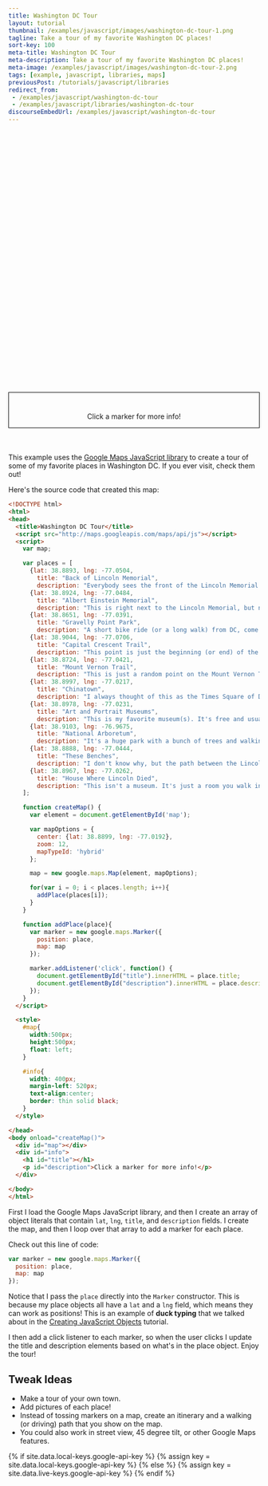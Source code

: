 ```yaml
---
title: Washington DC Tour
layout: tutorial
thumbnail: /examples/javascript/images/washington-dc-tour-1.png
tagline: Take a tour of my favorite Washington DC places!
sort-key: 100
meta-title: Washington DC Tour
meta-description: Take a tour of my favorite Washington DC places!
meta-image: /examples/javascript/images/washington-dc-tour-2.png
tags: [example, javascript, libraries, maps]
previousPost: /tutorials/javascript/libraries
redirect_from:
 - /examples/javascript/washington-dc-tour
 - /examples/javascript/libraries/washington-dc-tour
discourseEmbedUrl: /examples/javascript/washington-dc-tour
---
```


<style>
  #map{
    width: 100%;
    height: 500px;
  }

  #info{
    margin-top: 25px;
    text-align: center;
    border: thin solid black;
  }

  .container{
    min-width: 970px;
  }
</style>


<div id="map"></div>
<div id="info">
  <h1 id="title"></h1>
  <p id="description">Click a marker for more info!</p>
</div>
<div style="clear:both; margin-bottom:50px;"></div>

This example uses the [Google Maps JavaScript library](https://developers.google.com/maps/documentation/javascript/tutorial) to create a tour of some of my favorite places in Washington DC. If you ever visit, check them out!

Here's the source code that created this map:

```html
<!DOCTYPE html>
<html>
<head>
  <title>Washington DC Tour</title>
  <script src="http://maps.googleapis.com/maps/api/js"></script>
  <script>
    var map;

    var places = [
      {lat: 38.8893, lng: -77.0504,
        title: "Back of Lincoln Memorial",
        description: "Everybody sees the front of the Lincoln Memorial and goes inside to see Abraham Lincoln. But go around back for a cool place to watch the sunset over the Potomac."},
      {lat: 38.8924, lng: -77.0484,
        title: "Albert Einstein Memorial",
        description: "This is right next to the Lincoln Memorial, but nobody seems to know about it. It's a giant Albert Einstein reading a book. Pretty cool."},
      {lat: 38.8651, lng: -77.0391,
        title: "Gravelly Point Park",
        description: "A short bike ride (or a long walk) from DC, come here to watch the planes land."},
      {lat: 38.9044, lng: -77.0706,
        title: "Capital Crescent Trail",
        description: "This point is just the beginning (or end) of the trail, but it goes all the way from Silver Spring to Georgetown, and connects to a bunch of other bike trails."},
      {lat: 38.8724, lng: -77.0421,
        title: "Mount Vernon Trail",
        description: "This is just a random point on the Mount Vernon Trail, which goes from Arlington to Mount Vernon and connects to a bunch of other bike trails."},
      {lat: 38.8997, lng: -77.0217,
        title: "Chinatown",
        description: "I always thought of this as the Times Square of DC, and it has a bunch of food and bars. I love it here at night."},
      {lat: 38.8978, lng: -77.0231,
        title: "Art and Portrait Museums",
        description: "This is my favorite museum(s). It's free and usually not crowded with millions of screaming jam hand kids. Find the stairs that take you to the top floor, and that's my favorite room in DC. Turn left and check out the modern art section."},
      {lat: 38.9103, lng: -76.9675,
        title: "National Arboretum",
        description: "It's a huge park with a bunch of trees and walking trails. Getting here can be annoying, which means it's never crowded."},
      {lat: 38.8888, lng: -77.0444,
        title: "These Benches",
        description: "I don't know why, but the path between the Lincoln and WW2 memorials is my favorite place in DC. Sit on these benches and do some people watching."},
      {lat: 38.8967, lng: -77.0262,
        title: "House Where Lincoln Died",
        description: "This isn't a museum. It's just a room you walk into. It's free and takes 30 seconds, but it really stuck with me. Then notice there's a kitchy Lincoln's Waffles right next door, all in the shadow of the FBI building. Very DC."}
    ];

    function createMap() {
      var element = document.getElementById('map');

      var mapOptions = {
        center: {lat: 38.8899, lng: -77.0192},
        zoom: 12,
        mapTypeId: 'hybrid'
      };

      map = new google.maps.Map(element, mapOptions);

      for(var i = 0; i < places.length; i++){
        addPlace(places[i]);
      }
    }

    function addPlace(place){
      var marker = new google.maps.Marker({
        position: place,
        map: map
      });

      marker.addListener('click', function() {
        document.getElementById("title").innerHTML = place.title;
        document.getElementById("description").innerHTML = place.description;
      });
    }
  </script>

  <style>
    #map{
      width:500px;
      height:500px;
      float: left;
    }

    #info{
      width: 400px;
      margin-left: 520px;
      text-align:center;
      border: thin solid black;
    }
  </style>

</head>
<body onload="createMap()">
  <div id="map"></div>
  <div id="info">
    <h1 id="title"></h1>
    <p id="description">Click a marker for more info!</p>
  </div>

</body>
</html>
```

First I load the Google Maps JavaScript library, and then I create an array of object literals that contain `lat`, `lng`, `title`, and `description` fields. I create the map, and then I loop over that array to add a marker for each place.

Check out this line of code:

```javascript
var marker = new google.maps.Marker({
  position: place,
  map: map
});
```

Notice that I pass the `place` directly into the `Marker` constructor. This is because my place objects all have a `lat` and a `lng` field, which means they can work as positions! This is an example of **duck typing** that we talked about in the [Creating JavaScript Objects](/tutorials/javascript/creating-objects) tutorial.

I then add a click listener to each marker, so when the user clicks I update the title and description elements based on what's in the place object. Enjoy the tour!

## Tweak Ideas

- Make a tour of your own town.
- Add pictures of each place!
- Instead of tossing markers on a map, create an itinerary and a walking (or driving) path that you show on the map.
- You could also work in street view, 45 degree tilt, or other Google Maps features.

{% if site.data.local-keys.google-api-key %}
  {% assign key = site.data.local-keys.google-api-key %}
{% else %}
  {% assign key = site.data.live-keys.google-api-key %}
{% endif %}

<script src="https://maps.googleapis.com/maps/api/js?key={{key}}"></script>
<script>

  var map;

  var places = [
    {lat: 38.8893, lng: -77.0504,
      title: "Back of Lincoln Memorial",
      description: "Everybody sees the front of the Lincoln Memorial and goes inside to see Abraham Lincoln. But go around back for a cool place to watch the sunset over the Potomac."},
    {lat: 38.8924, lng: -77.0484,
      title: "Albert Einstein Memorial",
      description: "This is right next to the Lincoln Memorial, but nobody seems to know about it. It's a giant Albert Einstein reading a book. Pretty cool."},
    {lat: 38.8651, lng: -77.0391,
      title: "Gravelly Point Park",
      description: "A short bike ride (or a long walk) from DC, come here to watch the planes land."},
    {lat: 38.9044, lng: -77.0706,
      title: "Capital Crescent Trail",
      description: "This point is just the beginning (or end) of the trail, but it goes all the way from Silver Spring to Georgetown, and connects to a bunch of other bike trails."},
    {lat: 38.8724, lng: -77.0421,
      title: "Mount Vernon Trail",
      description: "This is just a random point on the Mount Vernon Trail, which goes from Arlington to Mount Vernon and connects to a bunch of other bike trails."},
    {lat: 38.8997, lng: -77.0217,
      title: "Chinatown",
      description: "I always thought of this as the Times Square of DC, and it has a bunch of food and bars. I love it here at night."},
    {lat: 38.8978, lng: -77.0231,
      title: "Art and Portrait Museums",
      description: "This is my favorite museum(s). It's free and usually not crowded with millions of screaming jam hand kids. Find the stairs that take you to the top floor, and that's my favorite room in DC. Turn left and check out the modern art section."},
    {lat: 38.9103, lng: -76.9675,
      title: "National Arboretum",
      description: "It's a huge park with a bunch of trees and walking trails. Getting here can be annoying, which means it's never crowded."},
    {lat: 38.8888, lng: -77.0444,
      title: "These Benches",
      description: "I don't know why, but the path between the Lincoln and WW2 memorials is my favorite place in DC. Sit on these benches and do some people watching."},
    {lat: 38.8967, lng: -77.0262,
      title: "House Where Lincoln Died",
      description: "This isn't a museum. It's just a room you walk into. It's free and takes 30 seconds, but it really stuck with me. Then notice there's a kitchy Lincoln's Waffles right next door, all in the shadow of the FBI building. Very DC."}
  ];

  var element = document.getElementById('map');

  var mapOptions = {
    center: {lat: 38.8899, lng: -77.0192},
    zoom: 12,
    mapTypeId: 'hybrid'
  };

  map = new google.maps.Map(element, mapOptions);

  for(var i = 0; i < places.length; i++){
    addPlace(places[i]);
  }

  function addPlace(place){
    var marker = new google.maps.Marker({
      position: place,
      map: map
    });

    marker.addListener('click', function() {
      document.getElementById("title").innerHTML = place.title;
      document.getElementById("description").innerHTML = place.description;    
    });
  }
</script>

